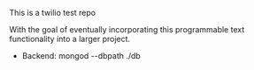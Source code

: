 This is a twilio test repo 

With the goal of eventually incorporating this programmable text functionality into a larger project. 

- Backend:
mongod --dbpath ./db
